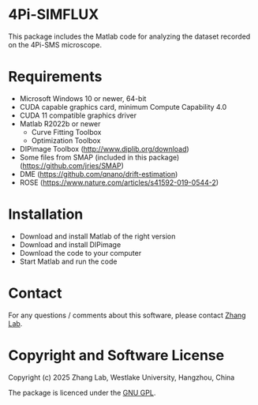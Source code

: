 # 4Pi-SIMFLUX
This package includes the Matlab code for analyzing the dataset recorded on the 4Pi-SMS microscope.

# Requirements
  - Microsoft Windows 10 or newer, 64-bit
  - CUDA capable graphics card, minimum Compute Capability 4.0
  - CUDA 11 compatible graphics driver
  - Matlab R2022b or newer  
    - Curve Fitting Toolbox
    - Optimization Toolbox
  - DIPimage Toolbox (http://www.diplib.org/download)
  - Some files from SMAP (included in this package) (https://github.com/jries/SMAP)
  - DME (https://github.com/qnano/drift-estimation)
  - ROSE (https://www.nature.com/articles/s41592-019-0544-2) 
    
# Installation
  - Download and install Matlab of the right version 
  - Download and install DIPimage
  - Download the code to your computer
  - Start Matlab and run the code

# Contact
For any questions / comments about this software, please contact [Zhang Lab](zhanglab@westlake.edu.cn).

# Copyright and Software License
Copyright (c) 2025 Zhang Lab, Westlake University, Hangzhou, China

The package is licenced under the [GNU GPL](https://www.gnu.org/licenses/). 
